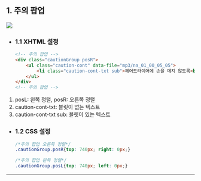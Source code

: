 ## 1. 주의 팝업

<img src="https://user-images.githubusercontent.com/95833863/180596226-1565555a-a87b-4cc1-9693-6fe792e35300.jpg">

* ### 1.1 XHTML 설정
    ```html
    <!-- 주의 팝업 -->
    <div class="cautionGroup posR">
        <ul class="caution-cont" data-file="mp3/na_01_00_05_05">
            <li class="caution-cont-txt sub">헤어드라이어에 손을 데지 않도록<br/>안전 장갑을 착용해요.</li>
        </ul>
    </div>
    <!-- 주의 팝업 -->
    ```
1. posL: 왼쪽 정렬, posR: 오른쪽 정렬
2. caution-cont-txt: 블릿이 없는 텍스트
3. caution-cont-txt sub: 블릿이 있는 텍스트

* ### 1.2 CSS 설정
    ```css
    /*주의 팝업 오른쪽 정렬*/
    .cautionGroup.posR{top: 740px; right: 0px;}
    
    /*주의 팝업 왼쪽 정렬*/
    .cautionGroup.posL{top: 740px; left: 0px;}
    ```
***












